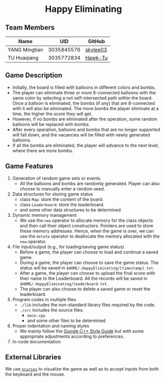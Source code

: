 <h1 align="center">Happy Eliminating</h1>

## Team Members

|Name|UID|GitHub|
|-|-|-|
|YANG Mingtian|3035845576|[skylee03](https://github.com/skylee03)|
|TU Huaqiang|3035772834|[Hawk-Tu](https://github.com/Hawk-Tu)|

## Game Description

- Initially, the board is filled with balloons in different colors and bombs.
- The player can eliminate three or more 8-connected balloons with the same color by selecting a not self-intersected path within the board. Once a balloon is eliminated, the bombs (if any) that are 8-connected with it will also be eliminated. The more bombs the player eliminate at a time, the higher the score they will get.
- However, if no bombs are eliminated after the operation, some random balloons will be replaced with bombs.
- After every operation, balloons and bombs that are no longer supported will fall down, and the vacancies will be filled with newly generated balloons.
- If all the bombs are eliminated, the player will advance to the next level, where there are more bombs.

## Game Features

1. Generation of random game sets or events
   - All the balloons and bombs are randomly generated. Player can also choose to manually enter a random seed.
2. Data structures for storing game status
   - class `Map`: store the content of the board.
   - class `Leaderboard`: store the leaderboard.
   - and some other data structures to be determined
3. Dynamic memory management
   - We use the `new` operator to allocate memory for the class objects and then call their object constructors. Pointers are used to store these memory addresses. Hence, when the game is over, we can use the `delete` operator to deallocate the memory allocated with the `new` operator.
4. File input/output (e.g., for loading/saving game status)
   - Before a game, the player can choose to load and continue a saved game.
   - During a game, the player can choose to save the game status. The status will be saved in `$HOME/.HappyEliminating/[timestamp].txt`.
   - After a game, the player can choose to upload the final score with their name to the Leaderboard. All the records will be saved in `$HOME/.HappyEliminating/leaderboard.txt`.
   - The player can also choose to delete a saved game or reset the leaderboard.
5. Program codes in multiple files
   - `./lib` includes the non-standard library files required by the code.
   - `./src` includes the source files:
     - `main.cpp`
     - and some other files to be determined
6. Proper indentation and naming styles
   - We mainly follow the [Google C++ Style Guide](https://google.github.io/styleguide/cppguide.html) but with some appropriate adjustments according to preferences.
7. In-code documentation

## External Libraries

We use [`ncurses`](https://invisible-island.net/ncurses/) to visualize the game as well as to accept inputs from both the keyboard and the mouse.
